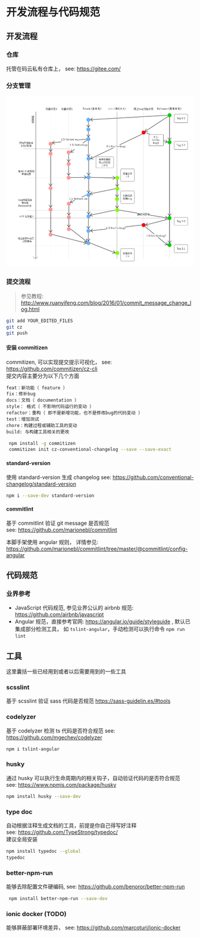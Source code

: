 # 开发流程与代码规范

## 开发流程

### 仓库

托管在码云私有仓库上， see: https://gitee.com/

### 分支管理

![git 分支管理规范](./img/git-version-ctrl.png)

### 提交流程

> 参见教程: http://www.ruanyifeng.com/blog/2016/01/commit_message_change_log.html

```bash
git add YOUR_EDITED_FILES
git cz
git push
```

#### 安装 commitizen

commitizen, 可以实现提交提示可视化， see: https://github.com/commitizen/cz-cli  
提交内容主要分为以下几个方面

```bash
feat：新功能（ feature ）
fix：修补bug
docs：文档（ documentation ）
style： 格式（ 不影响代码运行的变动 ）
refactor：重构（ 即不是新增功能，也不是修改bug的代码变动 ）
test：增加测试
chore：构建过程或辅助工具的变动
build: 与构建工具相关的更改
```

```bash
 npm install -g commitizen
 commitizen init cz-conventional-changelog --save --save-exact
```

#### standard-version

使用 standard-version 生成 changelog
see: https://github.com/conventional-changelog/standard-version

```bash
npm i --save-dev standard-version
```

#### commitlint

基于 commitlint 验证 git message 是否规范  
see: https://github.com/marionebl/commitlint

本脚手架使用 angular 规则， 详情参见:  
https://github.com/marionebl/commitlint/tree/master/@commitlint/config-angular

## 代码规范

### 业界参考

- JavaScript 代码规范, 参见业界公认的 airbnb 规范: https://github.com/airbnb/javascript
- Angular 规范，直接参考官网: https://angular.io/guide/styleguide , 默认已集成部分检测工具， 如 `tslint-angular`，手动检测可以执行命令 `npm run lint`

## 工具

这里囊括一些已经用到或者以后需要用到的一些工具

### scsslint

基于 scsslint 验证 sass 代码是否规范
https://sass-guidelin.es/#tools

### codelyzer

基于 codelyzer 检测 ts 代码是否符合规范
see: https://github.com/mgechev/codelyzer

```bash
npm i tslint-angular
```

### husky

通过 husky 可以执行生命周期内的相关钩子，自动验证代码的是否符合规范  
see: https://www.npmjs.com/package/husky

```bash
npm install husky --save-dev
```

### type doc

自动根据注释生成文档的工具，前提是你自己得写好注释  
see: https://github.com/TypeStrong/typedoc/  
建议全局安装

```bash
npm install typedoc --global
typedoc
```

### better-npm-run

能够去除配置文件硬编码,
see: https://github.com/benoror/better-npm-run

```bash
 npm install better-npm-run --save-dev
```

### ionic docker (TODO)

能够屏蔽部署环境差异，
see: https://github.com/marcoturi/ionic-docker
